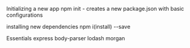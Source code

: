 Initializing a new app
npm init - creates a new package.json with basic configurations

installing new dependencies
npm i(install) <package> --save

Essentials
express
body-parser
lodash
morgan
